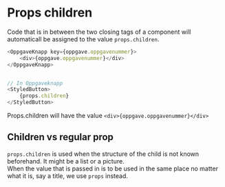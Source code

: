 # Props children

Code that is in between the two closing tags of a component will automaticall be assigned to the value `props.children`.

```js
<OppgaveKnapp key={oppgave.oppgavenummer}>
	<div>{oppgave.oppgavenummer}</div>
</OppgaveKnapp>


// In Oppgaveknapp
<StyledButton>
	{props.children}
</StyledButton>
```

Props.children will have the value `<div>{oppgave.oppgavenummer}</div>`

## Children vs regular prop
`props.children` is used when the structure of the child is not known beforehand. It might be a list or a picture.\
When the value that is passed in is to be used in the same place no matter what it is, say a title, we use `props` instead.